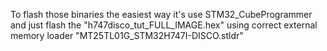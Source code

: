 To flash those binaries the easiest way it's use STM32_CubeProgrammer and just flash the "h747disco_tut_FULL_IMAGE.hex"
using correct external memory loader "MT25TL01G_STM32H747I-DISCO.stldr"